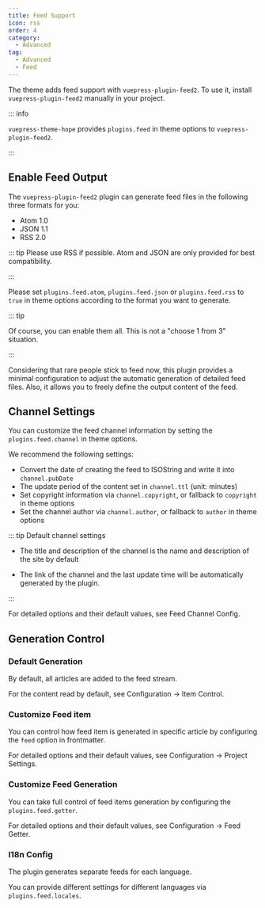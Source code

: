 ```yaml
---
title: Feed Support
icon: rss
order: 4
category:
  - Advanced
tag:
  - Advanced
  - Feed
---
```


The theme adds feed support with <ProjectLink name="feed2">`vuepress-plugin-feed2`</ProjectLink>. To use it, install `vuepress-plugin-feed2` manually in your project.

::: info

`vuepress-theme-hope` provides `plugins.feed` in theme options to `vuepress-plugin-feed2`.

:::

<!-- more -->

## Enable Feed Output

The `vuepress-plugin-feed2` plugin can generate feed files in the following three formats for you:

- Atom 1.0
- JSON 1.1
- RSS 2.0

::: tip Please use RSS if possible. Atom and JSON are only provided for best compatibility.

:::

Please set `plugins.feed.atom`, `plugins.feed.json` or `plugins.feed.rss` to `true` in theme options according to the format you want to generate.

::: tip

Of course, you can enable them all. This is not a "choose 1 from 3" situation.

:::

Considering that rare people stick to feed now, this plugin provides a minimal configuration to adjust the automatic generation of detailed feed files. Also, it allows you to freely define the output content of the feed.

## Channel Settings

You can customize the feed channel information by setting the `plugins.feed.channel` in theme options.

We recommend the following settings:

- Convert the date of creating the feed to ISOString and write it into `channel.pubDate`
- The update period of the content set in `channel.ttl` (unit: minutes)
- Set copyright information via `channel.copyright`, or fallback to `copyright` in theme options
- Set the channel author via `channel.author`, or fallback to `author` in theme options

::: tip Default channel settings

- The title and description of the channel is the name and description of the site by default

- The link of the channel and the last update time will be automatically generated by the plugin.

:::

For detailed options and their default values, see <ProjectLink name="feed2" path="/config/channel.html">Feed Channel Config</ProjectLink>.

## Generation Control

### Default Generation

By default, all articles are added to the feed stream.

For the content read by default, see <ProjectLink name="feed2" path="/config/item.html">Configuration → Item Control</ProjectLink>.

### Customize Feed item

You can control how feed item is generated in specific article by configuring the `feed` option in frontmatter.

For detailed options and their default values, see <ProjectLink name="feed2" path="/config/item.html">Configuration → Project Settings</ProjectLink>.

### Customize Feed Generation

You can take full control of feed items generation by configuring the `plugins.feed.getter`.

For detailed options and their default values, see <ProjectLink name="feed2" path="/config/getter.html">Configuration → Feed Getter</ProjectLink>.

### I18n Config

The plugin generates separate feeds for each language.

You can provide different settings for different languages via `plugins.feed.locales`.
